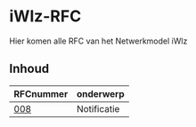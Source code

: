# iWlz-RFC
Hier komen alle RFC van het Netwerkmodel iWlz 

## Inhoud
|RFCnummer | onderwerp |
|:--|:--|
|[008](https://github.com/iStandaarden/iWlz-RFC/blob/64cfe304183bf75518e73dc308aca9c436986ab6/RFC/RFC0008%20-%20Notificaties%20en%20Meldingen.md)| Notificatie |